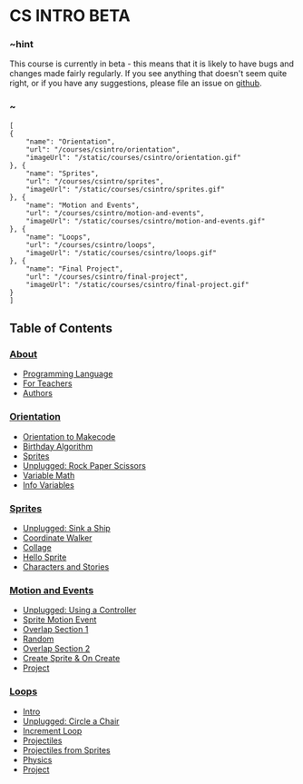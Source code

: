 # CS INTRO BETA

### ~hint

This course is currently in beta - this means that it is likely to have bugs and changes made fairly regularly. If you see anything that doesn't seem quite right, or if you have any suggestions, please file an issue on [github](github.com/microsoft/pxt-arcade).

### ~

```codecard
[
{
    "name": "Orientation",
    "url": "/courses/csintro/orientation",
    "imageUrl": "/static/courses/csintro/orientation.gif"
}, {
    "name": "Sprites",
    "url": "/courses/csintro/sprites",
    "imageUrl": "/static/courses/csintro/sprites.gif"
}, {
    "name": "Motion and Events",
    "url": "/courses/csintro/motion-and-events",
    "imageUrl": "/static/courses/csintro/motion-and-events.gif"
}, {
    "name": "Loops",
    "url": "/courses/csintro/loops",
    "imageUrl": "/static/courses/csintro/loops.gif"
}, {
    "name": "Final Project",
    "url": "/courses/csintro/final-project",
    "imageUrl": "/static/courses/csintro/final-project.gif"
}
]
```

## Table of Contents

### [About](/courses/csintro/about)

* [Programming Language](/courses/csintro/about/script)
* [For Teachers](/courses/csintro/about/teachers)
* [Authors](/courses/csintro/about/authors)

### [Orientation](/courses/csintro/orientation)

* [Orientation to Makecode](/courses/csintro/orientation/makecode-orientation)
* [Birthday Algorithm](/courses/csintro/orientation/birthday-algorithm)
* [Sprites](/courses/csintro/orientation/sprites)
* [Unplugged: Rock Paper Scissors](/courses/csintro/orientation/unplugged)
* [Variable Math](/courses/csintro/orientation/variable-math)
* [Info Variables](/courses/csintro/orientation/info)

### [Sprites](/courses/csintro/sprites)

* [Unplugged: Sink a Ship](/courses/csintro/sprites/unplugged)
* [Coordinate Walker](/courses/csintro/sprites/coordinate-walker)
* [Collage](/courses/csintro/sprites/collage)
* [Hello Sprite](/courses/csintro/sprites/hello-sprite)
* [Characters and Stories](/courses/csintro/sprites/characters)

### [Motion and Events](/courses/csintro/motion-and-events)

* [Unplugged: Using a Controller](/courses/csintro/motion-and-events/unplugged)
* [Sprite Motion Event](/courses/csintro/motion-and-events/sprite-motion-event)
* [Overlap Section 1](/courses/csintro/motion-and-events/overlap1)
* [Random](/courses/csintro/motion-and-events/random)
* [Overlap Section 2](/courses/csintro/motion-and-events/overlap2)
* [Create Sprite & On Create](/courses/csintro/motion-and-events/create-on-create-sprites)
* [Project](/courses/csintro/motion-and-events/project)

### [Loops](/courses/csintro/loops)

* [Intro](/courses/csintro/loops/intro)
* [Unplugged: Circle a Chair](/courses/csintro/loops/unplugged)
* [Increment Loop](/courses/csintro/loops/increment-loop)
* [Projectiles](/courses/csintro/loops/projectiles)
* [Projectiles from Sprites](/courses/csintro/loops/projectile-from)
* [Physics](/courses/csintro/loops/physics)
* [Project](/courses/csintro/loops/project)
